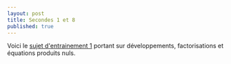 ```yaml
---
layout: post
title: Secondes 1 et 8
published: true
---
```


Voici le [sujet d'entrainement 1](https://github.com/raveluz/raveluz.github.io/blob/master/pdf/ent1.dev.fact.seconde.pdf) portant sur développements, factorisations et équations produits nuls.

